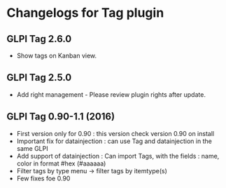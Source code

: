 Changelogs for Tag plugin
=========================

GLPI Tag 2.6.0
-------------------------------

+ Show tags on Kanban view.

GLPI Tag 2.5.0
-------------------------------

* Add right management - Please review plugin rights after update.

GLPI Tag 0.90-1.1 (2016)
-------------------------------

* First version only for 0.90 : this version check version 0.90 on install
* Important fix for datainjection : can use Tag and datainjection in the same GLPI
* Add support of datainjection : Can import Tags, with the fields : name, color in format #hex (#aaaaaa)
* Filter tags by type menu -> filter tags by itemtype(s)
* Few fixes foe 0.90

